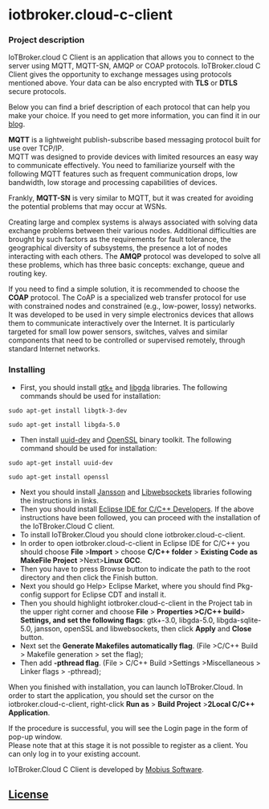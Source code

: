 # iotbroker.cloud-c-client

### Project description

IoTBroker.cloud C Client is an application that allows you to connect to the server using MQTT, MQTT-SN, 
AMQP or COAP protocols. IoTBroker.cloud C Client gives the opportunity to exchange messages using protocols 
mentioned above. Your data can be also encrypted with **TLS** or **DTLS** secure protocols.   

Below you can find a brief description of each protocol that can help you make your choice. 
If you need to get more information, you can find it in our [blog](https://www.iotbroker.cloud/clientApps/C/MQTT).
 
**MQTT** is a lightweight publish-subscribe based messaging protocol built for use over TCP/IP.  
MQTT was designed to provide devices with limited resources an easy way to communicate effectively. 
You need to familiarize yourself with the following MQTT features such as frequent communication drops, low bandwidth, 
low storage and processing capabilities of devices. 

Frankly, **MQTT-SN** is very similar to MQTT, but it was created for avoiding the potential problems that may occur at WSNs. 

Creating large and complex systems is always associated with solving data exchange problems between their various nodes. 
Additional difficulties are brought by such factors as the requirements for fault tolerance, 
the geographical diversity of subsystems, the presence a lot of nodes interacting with each others. 
The **AMQP** protocol was developed to solve all these problems, which has three basic concepts: 
exchange, queue and routing key. 

If you need to find a simple solution, it is recommended to choose the **COAP** protocol. 
The CoAP is a specialized web transfer protocol for use with constrained nodes and constrained (e.g., low-power, lossy) networks. It was developed to be used in very simple electronics devices that allows them to communicate interactively over the Internet. It is particularly targeted for small low power sensors, switches, valves and similar components that need to be controlled or supervised remotely, through standard Internet networks.   
 
### Installing

* First, you should install [gtk+](https://www.gtk.org/download/index.php) and [libgda](https://packages.ubuntu.com/xenial/libgda-5.0-4) libraries. The following commands should be used for installation:  
```
sudo apt-get install libgtk-3-dev 
```
```
sudo apt-get install libgda-5.0
```

* Then install [uuid-dev](https://www.howtoinstall.co/en/ubuntu/xenial/uuid-dev) and [OpenSSL](https://www.openssl.org/) binary toolkit. The following command should be used for installation:  


```
sudo apt-get install uuid-dev
```
```
sudo apt-get install openssl
```

* Next you should install [Jansson](https://jansson.readthedocs.io/en/latest/gettingstarted.html) and [Libwebsockets](https://libwebsockets.org/lws-api-doc-master/html/md_READMEs_README_8build.html)
libraries following the instructions in links.   
* Then you should install [Eclipse IDE for C/C++ Developers](https://www.eclipse.org/downloads/). 
If the above instructions have been followed, you can proceed with the installation of the IoTBroker.Cloud C client.
* To install IoTBroker.Cloud you should clone  iotbroker.cloud-c-client. 
* In order to open iotbroker.cloud-c-client in Eclipse IDE for C/C++ 
you should choose **File** >**Import** > choose **C/C++ folder** > **Existing Code as MakeFile Project** >Next>**Linux GCC**.  
* Then you have to press Browse button to indicate the path to the root directory and then click the Finish button. 
* Next you should go Help> Eclipse Market, where you should find Pkg-config support for Eclipse CDT and install it.  
* Then you should highlight iotbroker.cloud-c-client in the Project tab in the upper right corner 
and choose **File** > **Properties >C/C++ build**> **Settings, and set the following flags**: 
gtk+-3.0, libgda-5.0, libgda-sqlite-5.0, jansson, openSSL and libwebsockets, then click **Apply** and **Close** button. 
* Next set the **Generate Makefiles automatically flag**. (File >C/C++ Build > Makefile generation > set the flag);
* Then add **-pthread flag**. (File > C/C++ Build >Settings >Miscellaneous > Linker flags > -pthread);

When you finished with installation, you can launch IoTBroker.Cloud. 
In order to start the application, you should set the cursor on the iotbroker.cloud-c-client, 
right-click **Run as** > **Build Project** >**2Local C/C++ Application**.

If the procedure is successful, you will see the Login page in the form of pop-up window.  
Please note that at this stage it is not possible to register as a client. You can only log in to your existing account. 

IoTBroker.Cloud C Client is developed by [Mobius Software](http://mobius-software.com/).

## [License](LICENSE.md)
